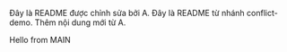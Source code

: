 
Đây là README được chỉnh sửa bởi A.
Đây là README từ nhánh conflict-demo.
Thêm nội dung mới từ A.

Hello from MAIN